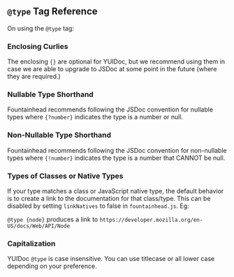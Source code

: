 ## `@type` Tag Reference

On using the `@type` tag:

### Enclosing Curlies
The enclosing `{}` are optional for YUIDoc, but we recommend using them in case
we are able to upgrade to JSDoc at some point in the future (where they are
required.)

### Nullable Type Shorthand
Fountainhead recommends following the JSDoc convention for nullable types where
`{?number}` indicates the type is a number or null.

### Non-Nullable Type Shorthand
Fountainhead recommends following the JSDoc convention for non-nullable types where
`{!number}` indicates the type is a number that CANNOT be null.

### Types of Classes or Native Types
If your type matches a class or JavaScript native type, the default behavior is
to create a link to the documentation for that class/type. This can be disabled
by setting `linkNatives` to false in `fountainhead.js`. Eg:

`@type {node}` produces a link to `https://developer.mozilla.org/en-US/docs/Web/API/Node`

### Capitalization
YUIDoc `@type` is case insensitive. You can use titlecase or all lower case
depending on your preference.
